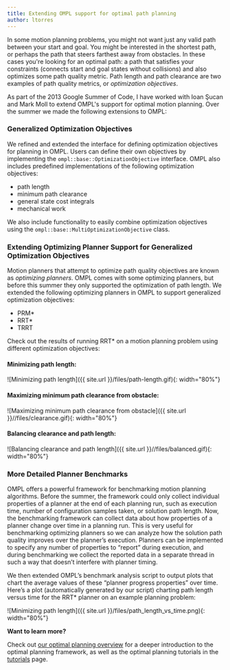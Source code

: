 ```yaml
---
title: Extending OMPL support for optimal path planning
author: ltorres
---
```

In some motion planning problems, you might not want just any valid path between your start and goal. You might be interested in the shortest path, or perhaps the path that steers farthest away from obstacles. In these cases you're looking for an optimal path: a path that satisfies your constraints (connects start and goal states without collisions) and also optimizes some path quality metric. Path length and path clearance are two examples of path quality metrics, or *optimization objectives*.

As part of the 2013 Google Summer of Code, I have worked with Ioan Şucan and Mark Moll to extend OMPL's support for optimal motion planning. Over the summer we made the following extensions to OMPL:

### Generalized Optimization Objectives

We refined and extended the interface for defining optimization objectives for planning in OMPL. Users can define their own objectives by implementing the `ompl::base::OptimizationObjective` interface. OMPL also includes predefined implementations of the following optimization objectives:
- path length
- minimum path clearance
- general state cost integrals
- mechanical work

We also include functionality to easily combine optimization objectives using the `ompl::base::MultiOptimizationObjective` class.

### Extending Optimizing Planner Support for Generalized Optimization Objectives

Motion planners that attempt to optimize path quality objectives are known as *optimizing planners*. OMPL comes with some optimizing planners, but before this summer they only supported the optimization of path length. We extended the following optimizing planners in OMPL to support generalized optimization objectives:
- PRM*
- RRT*
- TRRT

Check out the results of running RRT* on a motion planning problem using different optimization objectives:

#### Minimizing path length:
![Minimizing path length]({{ site.url }}/files/path-length.gif){: width="80%"}

#### Maximizing minimum path clearance from obstacle:
![Maximizing minimum path clearance from obstacle]({{ site.url }}//files/clearance.gif){: width="80%"}

#### Balancing clearance and path length:
![Balancing clearance and path length]({{ site.url }}//files/balanced.gif){: width="80%"}

### More Detailed Planner Benchmarks

OMPL offers a powerful framework for benchmarking motion planning algorithms. Before the summer, the framework could only collect individual properties of a planner at the end of each planning run, such as execution time, number of configuration samples taken, or solution path length. Now, the benchmarking framework can collect data about how properties of a planner change over time in a planning run. This is very useful for benchmarking optimizing planners so we can analyze how the solution path quality improves over the planner&rsquo;s execution. Planners can be implemented to specify any number of properties to &ldquo;report&rdquo; during execution, and during benchmarking we collect the reported data in a separate thread in such a way that doesn&rsquo;t interfere with planner timing.

We then extended OMPL&rsquo;s benchmark analysis script to output plots that chart the average values of these &ldquo;planner progress properties&rdquo; over time. Here&rsquo;s a plot (automatically generated by our script) charting path length versus time for the RRT* planner on an example planning problem:

![Minimizing path length]({{ site.url }}/files/path_length_vs_time.png){: width="80%"}

**Want to learn more?**

Check out <a title="Optimal Planning Overview" href="http://ompl.kavrakilab.org/optimalPlanning.html" target="_blank">our optimal planning overview</a> for a deeper introduction to the optimal planning framework, as well as the optimal planning tutorials in the <a title="OMPL Tutorials" href="http://ompl.kavrakilab.org/tutorials.html" target="_blank">tutorials</a> page.
